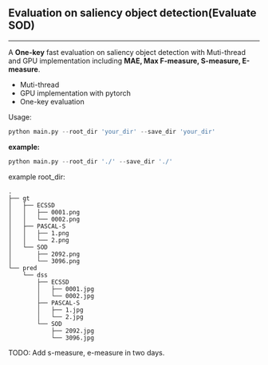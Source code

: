 ## Evaluation on saliency object detection(Evaluate SOD)
---
A **One-key** fast evaluation on saliency object detection with Muti-thread and GPU implementation including **MAE, Max F-measure, S-measure, E-measure**.

* Muti-thread
* GPU implementation with pytorch
* One-key evaluation

Usage:
```py
python main.py --root_dir 'your_dir' --save_dir 'your_dir'
```
**example:**
```py
python main.py --root_dir './' --save_dir './'
```
example root_dir:
```
.
├── gt
│   ├── ECSSD
│   │   ├── 0001.png
│   │   └── 0002.png
│   ├── PASCAL-S
│   │   ├── 1.png
│   │   └── 2.png
│   └── SOD
│       ├── 2092.png
│       └── 3096.png
└── pred
    └── dss
        ├── ECSSD
        │   ├── 0001.jpg
        │   └── 0002.jpg
        ├── PASCAL-S
        │   ├── 1.jpg
        │   └── 2.jpg
        └── SOD
            ├── 2092.jpg
            └── 3096.jpg
```
TODO:
Add s-measure, e-measure in two days.

